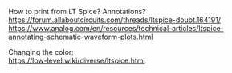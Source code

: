How to print from LT Spice? Annotations?  
https://forum.allaboutcircuits.com/threads/ltspice-doubt.164191/  
https://www.analog.com/en/resources/technical-articles/ltspice-annotating-schematic-waveform-plots.html

Changing the color:  
https://low-level.wiki/diverse/ltspice.html
